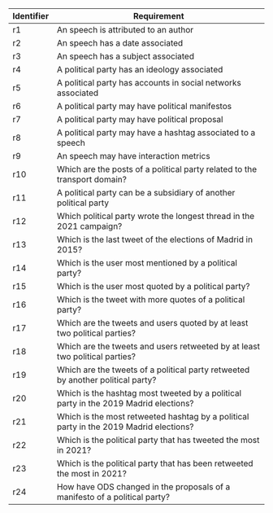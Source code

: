 | Identifier | Requirement |
| ---------- | ----------- |
| r1 | An speech is attributed to an author |
| r2 | An speech has a date associated |
| r3 | An speech has a subject associated |
| r4 | A political party has an ideology associated |
| r5 | A political party has accounts in social networks associated |
| r6 | A political party may have political manifestos |
| r7 | A political party may have political proposal |
| r8 | A political party may have a hashtag associated to a speech |
| r9 | An speech may have interaction metrics |
| r10 | Which are the posts of a political party related to the transport domain? |
| r11 | A political party can be a subsidiary of another political party |
| r12 | Which political party wrote the longest thread in the 2021 campaign? |
| r13 | Which is the last tweet of the elections of Madrid in 2015? |
| r14 | Which is the user most mentioned by a political party? |
| r15 | Which is the user most quoted by a political party? |
| r16 | Which is the tweet with more quotes of a political party? |
| r17 | Which are the tweets and users quoted by at least two political parties? |
| r18 | Which are the tweets and users retweeted by at least two political parties? |
| r19 | Which are the tweets of a political party retweeted by another political party? |
| r20 | Which is the hashtag most tweeted by a political party in the 2019 Madrid elections? |
| r21 | Which is the most retweeted hashtag by a political party in the 2019 Madrid elections? |
| r22 | Which is the political party that has tweeted the most in 2021? |
| r23 | Which is the political party that has been retweeted the most in 2021? |
| r24 | How have ODS changed in the proposals of a manifesto of a political party? |
